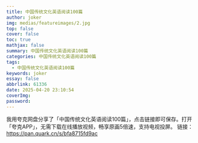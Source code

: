 ```yaml
---
title: 中国传统文化英语阅读100篇
author: joker
img: medias/featureimages/2.jpg
top: false
cover: false
toc: true
mathjax: false
summary: 中国传统文化英语阅读100篇
categories: 中国传统文化英语阅读100篇
tags:
  - 中国传统文化英语阅读100篇
keywords: joker
essay: false
abbrlink: 61336
date: 2025-04-20 23:10:54
coverImg:
password:
---
```


我用夸克网盘分享了「中国传统文化英语阅读100篇」，点击链接即可保存。打开「夸克APP」，无需下载在线播放视频，畅享原画5倍速，支持电视投屏。
链接：https://pan.quark.cn/s/bfa8715fd9ac
